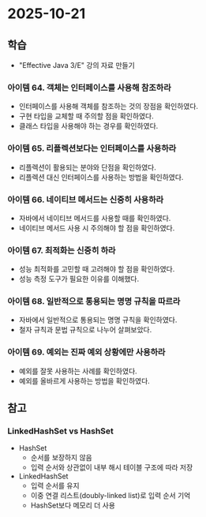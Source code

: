 # 2025-10-21

## 학습

- "Effective Java 3/E" 강의 자료 만들기
    

### 아이템 64. 객체는 인터페이스를 사용해 참조하라

- 인터페이스를 사용해 객체를 참조하는 것의 장점을 확인하였다.
- 구현 타입을 교체할 때 주의할 점을 확인하였다.
- 클래스 타입을 사용해야 하는 경우를 확인하였다.

### 아이템 65. 리플렉션보다는 인터페이스를 사용하라

- 리플렉션이 활용되는 분야와 단점을 확인하였다.
- 리플렉션 대신 인터페이스를 사용하는 방법을 확인하였다.

### 아이템 66. 네이티브 메서드는 신중히 사용하라

- 자바에서 네이티브 메서드를 사용할 때를 확인하였다.
- 네이티브 메서드 사용 시 주의해야 할 점을 확인하였다.

### 아이템 67. 최적화는 신중히 하라

- 성능 최적화를 고민할 때 고려해야 할 점을 확인하였다.
- 성능 측정 도구가 필요한 이유를 이해했다.

### 아이템 68. 일반적으로 통용되는 명명 규칙을 따르라

- 자바에서 일반적으로 통용되는 명명 규칙을 확인하였다.
- 철자 규칙과 문법 규칙으로 나누어 살펴보았다.

### 아이템 69. 예외는 진짜 예외 상황에만 사용하라

- 예외를 잘못 사용하는 사례를 확인하였다.
- 예외를 올바르게 사용하는 방법을 확인하였다.


## 참고

### LinkedHashSet vs HashSet

- HashSet
    - 순서를 보장하지 않음  
    - 입력 순서와 상관없이 내부 해시 테이블 구조에 따라 저장
- LinkedHashSet
    - 입력 순서를 유지
    - 이중 연결 리스트(doubly-linked list)로 입력 순서 기억
    - HashSet보다 메모리 더 사용